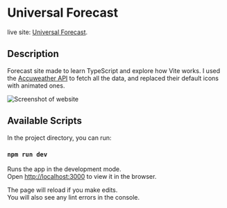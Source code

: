 # Universal Forecast

live site: [Universal Forecast](https://michaelongaro.github.io/UniversalForecast/).

## Description

Forecast site made to learn TypeScript and explore how Vite works. I used the [Accuweather API](https://developer.accuweather.com/) to fetch all the data, and replaced their
default icons with animated ones. 

<!-- screenshot of homepage here -->

![Screenshot of website](https://i.gyazo.com/0de8e5b002d91c85dd1cad84ac3c25ec.png)

## Available Scripts

In the project directory, you can run:

### `npm run dev`

Runs the app in the development mode.\
Open [http://localhost:3000](http://localhost:3000) to view it in the browser.

The page will reload if you make edits.\
You will also see any lint errors in the console.
